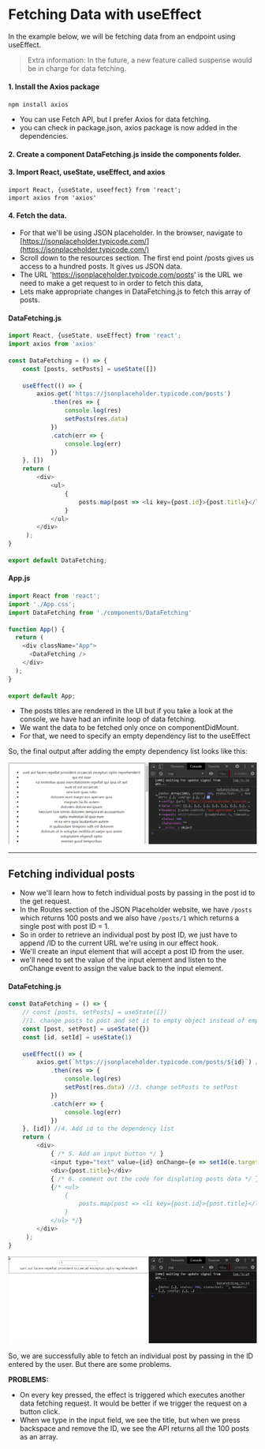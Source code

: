 # Fetching Data with useEffect

In the example below, we will be fetching data from an endpoint using useEffect.
> Extra information: In the future, a new feature called suspense would be in charge for data fetching.

#### 1. Install the **Axios package**  
```npm install axios```
- You can use Fetch API, but I prefer Axios for data fetching.
- you can check in package.json, axios package is now added in the dependencies.

#### 2. Create a component DataFetching.js inside the components folder.

#### 3. Import React, useState, useEffect, and axios
```
import React, {useState, useeffect} from 'react';
import axios from 'axios'
```

#### 4. Fetch the data. 
- For that we'll be using JSON placeholder. In the browser, navigate to [https://jsonplaceholder.typicode.com/](https://jsonplaceholder.typicode.com/)
- Scroll down to the resources section. The first end point /posts gives us access to a hundred posts. It gives us JSON data. 
- The URL 'https://jsonplaceholder.typicode.com/posts' is the URL we need to make a get request to in order to fetch this data,
- Lets make appropriate changes in DataFetching.js to fetch this array of posts.

#### DataFetching.js
```Javascript
import React, {useState, useEffect} from 'react';
import axios from 'axios'

const DataFetching = () => {
    const [posts, setPosts] = useState([])

    useEffect(() => {
        axios.get('https://jsonplaceholder.typicode.com/posts')
            .then(res => {
                console.log(res)
                setPosts(res.data)
            })
            .catch(err => {
                console.log(err)
            })
    }, [])
    return ( 
        <div>
            <ul>
                { 
                    posts.map(post => <li key={post.id}>{post.title}</li>)
                }
            </ul>
        </div>
     );
}
 
export default DataFetching;
```
#### App.js
```Javascript
import React from 'react';
import './App.css';
import DataFetching from './components/DataFetching'

function App() {
  return (
    <div className="App">
      <DataFetching />
    </div>
  );
}

export default App;
```
- The posts titles are rendered in the UI but if you take a look at the console, we have had an infinite loop of data fetching. 
- We want the data to be fetched only once on componentDidMount.
- For that, we need to specify an empty dependency list to the useEffect

So, the final output after adding the empty dependency list looks like this:

![](img/useEffect-data-fetching1.png)

---------------------------------------------------------------------------------------------------------------------------------------------------------------------------------
## Fetching individual posts
- Now we'll learn how to fetch individual posts by passing in the post id to the get request.
- In the Routes section of the JSON Placeholder website, we have `/posts` which returns 100 posts and we also have `/posts/1` which returns a single post with post ID = 1.
- So in order to retrieve an individual post by post ID, we just have to append /ID to the current URL we're using in our effect hook.
- We'll create an input element that will accept a post ID from the user.
- we'll need to set the value of the input element and listen to the onChange event to assign the value back to the input element.

#### DataFetching.js
```Javascript
const DataFetching = () => {
    // const [posts, setPosts] = useState([]) 
    //1. change posts to post and set it to empty object instead of empty array
    const [post, setPost] = useState({})
    const [id, setId] = useState(1)

    useEffect(() => {
        axios.get(`https://jsonplaceholder.typicode.com/posts/${id}`) //2. change the url to append the post id
            .then(res => {
                console.log(res)
                setPost(res.data) //3. change setPosts to setPost
            })
            .catch(err => {
                console.log(err)
            })
    }, [id]) //4. Add id to the dependency list
    return ( 
        <div>
            { /* 5. Add an input button */ }
            <input type="text" value={id} onChange={e => setId(e.target.value)}/>
            <div>{post.title}</div>
            { /* 6. comment out the code for displating posts data */ }
            {/* <ul>
                { 
                    posts.map(post => <li key={post.id}>{post.title}</li>)
                }
            </ul> */}
        </div>
     );
}
```
![](img/useEffect-data-fetching2.gif) 

So, we are successfully able to  fetch an individual post by passing in the ID entered by the user. But there are some problems.

**PROBLEMS:**  
- On every key pressed, the effect is triggered which executes another data fetching request. It would be better if we trigger the request on a button click.
- When we type in the input field, we see the title, but when we press backspace and remove the ID, we see the API returns all the 100 posts as an array.


